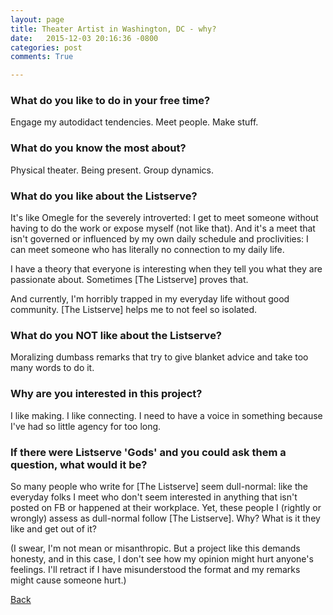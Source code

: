 ```yaml
---
layout: page
title: Theater Artist in Washington, DC - why?
date:   2015-12-03 20:16:36 -0800
categories: post
comments: True

---
```


### What do you like to do in your free time?
<p>Engage my autodidact tendencies. Meet people. Make stuff.</p>

### What do you know the most about?
<p>Physical theater. Being present. Group dynamics.</p>

### What do you like about the Listserve?
<p>It's like Omegle for the severely introverted: I get to meet someone without having to do the work or expose myself (not like that). And it's a meet that isn't governed or influenced by my own daily schedule and proclivities: I can meet someone who has literally no connection to my daily life.

I have a theory that everyone is interesting when they tell you what they are passionate about. Sometimes [The Listserve] proves that.

And currently, I'm horribly trapped in my everyday life without good community. [The Listserve] helps me to not feel so isolated.</p>

### What do you NOT like about the Listserve?
<p>Moralizing dumbass remarks that try to give blanket advice and take too many words to do it.</p>

### Why are you interested in this project?
<p>I like making. I like connecting. I need to have a voice in something because I've had so little agency for too long.</p>

### If there were Listserve 'Gods' and you could ask them a question, what would it be?
<p>So many people who write for [The Listserve] seem dull-normal: like the everyday folks I meet who don't seem interested in anything that isn't posted on FB or happened at their workplace. Yet, these people I (rightly or wrongly) assess as dull-normal follow [The Listserve]. Why? What is it they like and get out of it?

(I swear, I'm not mean or misanthropic. But a project like this demands honesty, and in this case, I don't see how my opinion might hurt anyone's feelings. I'll retract if I have misunderstood the format and my remarks might cause someone hurt.)</p>

[Back][1]

[1]: /home/responders/all